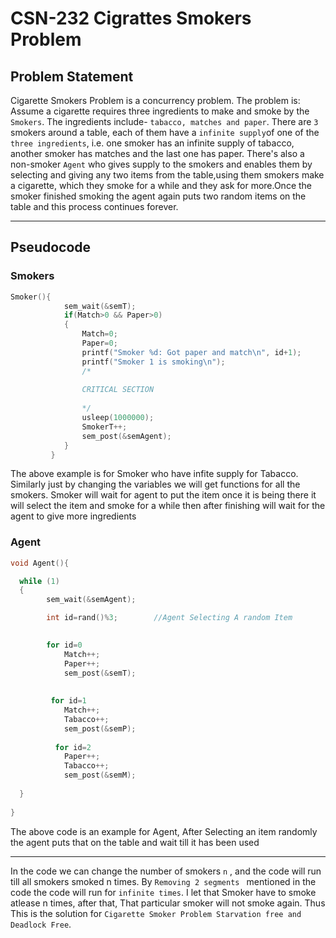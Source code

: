 # CSN-232 Cigrattes Smokers Problem 

## Problem Statement

Cigarette Smokers Problem is a concurrency problem.
The problem is:
Assume a cigarette requires three ingredients to make and smoke by the `Smokers`. The ingredients include- `tabacco, matches and paper`.
There are `3 `smokers around a table, each of them have a `infinite supply`of one of the `three ingredients`, i.e. one smoker has an infinite supply of tabacco, another smoker has matches and the last one has paper. 
There's also a non-smoker `Agent` who gives supply to the smokers and enables them by selecting and giving any two items from the table,using them smokers make a cigarette, which they smoke for a while and they ask for more.Once the smoker finished smoking the agent again puts two random items on the table and this process continues forever.


 - - - -
 
## Pseudocode

### Smokers 

```c
Smoker(){   
            sem_wait(&semT);
            if(Match>0 && Paper>0)        
            {
                Match=0; 
                Paper=0;
                printf("Smoker %d: Got paper and match\n", id+1);
                printf("Smoker 1 is smoking\n");
                /* 
            
                CRITICAL SECTION
            
                */
                usleep(1000000);
                SmokerT++;
                sem_post(&semAgent);
            }
         } 


```

The above example is for Smoker who have infite supply for Tabacco.
Similarly just by changing the variables we will get functions for all the smokers.
Smoker will wait for agent to put the item once it is being there it will select the item and smoke for a while then after finishing will wait for the agent to give more ingredients


### Agent

```c
void Agent(){

  while (1)
  {
        sem_wait(&semAgent);

        int id=rand()%3;        //Agent Selecting A random Item

            
        for id=0
            Match++;
            Paper++;
            sem_post(&semT);
            
            
         for id=1
            Match++;
            Tabacco++;
            sem_post(&semP);
          
          for id=2
            Paper++;
            Tabacco++;
            sem_post(&semM);
      
  }
       
}


```

The above code is an example for Agent, After Selecting an item randomly the agent puts that on the table and wait till it has been used

 - - - -
 
 
In the code we can change the number of smokers `n` , and the code will run till all smokers smoked n times. By `Removing 2 segments ` mentioned in the code the code will run for `infinite times`.
I let that Smoker have to smoke atlease n times, after that, That particular smoker will not smoke again. 
Thus This is the solution for `Cigarette Smoker Problem Starvation free and Deadlock Free`.
